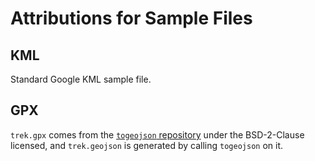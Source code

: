# Attributions for Sample Files

## KML

Standard Google KML sample file.

## GPX

`trek.gpx` comes from the [`togeojson` repository](https://github.com/tmcw/togeojson) under the BSD-2-Clause licensed, and `trek.geojson` is generated by calling `togeojson` on it.
